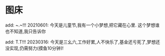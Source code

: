 # 图床


add: ~.~!!!
20210601: 今天是儿童节,我有一个小梦想,把它藏在心里.
这个梦想谁也不知道,我只告诉你

add: T.T!!!
20230316: 今天是三幺六,工作好累,人不快乐了,基金还亏死了,梦想还没实现,仍需努力(摸鱼10分钟)!
